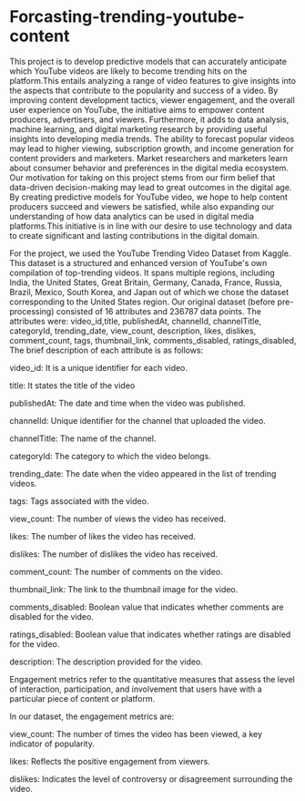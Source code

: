 # Forcasting-trending-youtube-content

This project is to develop predictive models that can accurately anticipate which YouTube videos are likely to become trending hits on the platform.This entails analyzing a range of video features to give insights into the aspects that contribute to the popularity and success of a video. By improving content development tactics, viewer engagement, and the overall user experience on YouTube, the initiative aims to empower content producers, advertisers, and viewers. Furthermore, it adds to data analysis, machine learning, and digital marketing research by providing useful insights into developing media trends.
The ability to forecast popular videos may lead to higher viewing, subscription growth, and income generation for content providers and marketers. Market researchers and marketers learn about consumer behavior and preferences in the digital media ecosystem. Our motivation for taking on this project stems from our firm belief that data-driven decision-making may lead to great outcomes in the digital age. By creating predictive models for YouTube video, we hope to help content producers succeed and viewers be satisfied, while also expanding our understanding of how data analytics can be used in digital media platforms.This initiative is in line with our desire to use technology and data to create significant and lasting contributions in the digital domain.

For the project, we used the YouTube Trending Video Dataset from Kaggle. This dataset is a structured and enhanced version of YouTube's own compilation of top-trending videos. It spans multiple regions, including India, the United States, Great Britain, Germany, Canada, France, Russia, Brazil, Mexico, South Korea, and Japan out of which we chose the dataset corresponding to the United States region.  Our original dataset (before pre-processing) consisted of 16 attributes and 236787 data points. The attributes were: video_id,title, publishedAt, channelId, channelTitle, categoryId, trending_date, view_count, description, likes, dislikes, comment_count, tags, thumbnail_link, comments_disabled, ratings_disabled,
The brief description of each attribute is as follows:

video_id: It is a unique identifier for each video.

title: It states the title of the video

publishedAt: The date and time when the video was published.

channelId: Unique identifier for the channel that uploaded the video.

channelTitle: The name of the channel.

categoryId: The category to which the video belongs.

trending_date: The date when the video appeared in the list of trending videos.

tags: Tags associated with the video.

view_count: The number of views the video has received.

likes: The number of likes the video has received.

dislikes: The number of dislikes the video has received.

comment_count: The number of comments on the video.

thumbnail_link: The link to the thumbnail image for the video.

comments_disabled: Boolean value that indicates whether comments are disabled for the video.

ratings_disabled: Boolean value that indicates whether ratings are disabled for the video.

description: The description provided for the video.

Engagement metrics refer to the quantitative measures that assess the level of interaction, participation, and involvement that users have with a particular piece of content or platform. 

In our dataset, the engagement metrics are:

view_count: The number of times the video has been viewed, a key indicator of popularity.

likes: Reflects the positive engagement from viewers.

dislikes: Indicates the level of controversy or disagreement surrounding the video.

 
